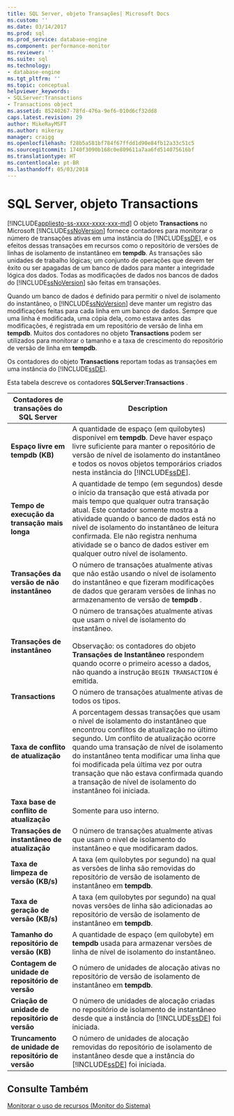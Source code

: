 ```yaml
---
title: SQL Server, objeto Transações| Microsoft Docs
ms.custom: ''
ms.date: 03/14/2017
ms.prod: sql
ms.prod_service: database-engine
ms.component: performance-monitor
ms.reviewer: ''
ms.suite: sql
ms.technology:
- database-engine
ms.tgt_pltfrm: ''
ms.topic: conceptual
helpviewer_keywords:
- SQLServer:Transactions
- Transactions object
ms.assetid: 85240267-78fd-476a-9ef6-010d6cf32dd8
caps.latest.revision: 29
author: MikeRayMSFT
ms.author: mikeray
manager: craigg
ms.openlocfilehash: f28b5a581bf784f67ffdd1d90e84fb12a33c51c5
ms.sourcegitcommit: 1740f3090b168c0e809611a7aa6fd514075616bf
ms.translationtype: HT
ms.contentlocale: pt-BR
ms.lasthandoff: 05/03/2018
---
```

# <a name="sql-server-transactions-object"></a>SQL Server, objeto Transactions
[!INCLUDE[appliesto-ss-xxxx-xxxx-xxx-md](../../includes/appliesto-ss-xxxx-xxxx-xxx-md.md)]
  O objeto **Transactions** no Microsoft [!INCLUDE[ssNoVersion](../../includes/ssnoversion-md.md)] fornece contadores para monitorar o número de transações ativas em uma instância do [!INCLUDE[ssDE](../../includes/ssde-md.md)], e os efeitos dessas transações em recursos como o repositório de versões de linhas de isolamento de instantâneo em **tempdb**. As transações são unidades de trabalho lógicas; um conjunto de operações que devem ter êxito ou ser apagadas de um banco de dados para manter a integridade lógica dos dados. Todas as modificações de dados nos bancos de dados do [!INCLUDE[ssNoVersion](../../includes/ssnoversion-md.md)] são feitas em transações.  
  
 Quando um banco de dados é definido para permitir o nível de isolamento do instantâneo, o [!INCLUDE[ssNoVersion](../../includes/ssnoversion-md.md)] deve manter um registro das modificações feitas para cada linha em um banco de dados. Sempre que uma linha é modificada, uma cópia dela, como estava antes das modificações, é registrada em um repositório de versão de linha em **tempdb**. Muitos dos contadores no objeto **Transactions** podem ser utilizados para monitorar o tamanho e a taxa de crescimento do repositório de versão de linha em **tempdb**.  
  
 Os contadores do objeto **Transactions** reportam todas as transações em uma instância do [!INCLUDE[ssDE](../../includes/ssde-md.md)].  
  
 Esta tabela descreve os contadores **SQLServer:Transactions** .  
  
|Contadores de transações do SQL Server|Description|  
|--------------------------------------|-----------------|  
|**Espaço livre em tempdb (KB)**|A quantidade de espaço (em quilobytes) disponível em **tempdb**. Deve haver espaço livre suficiente para manter o repositório de versão de nível de isolamento do instantâneo e todos os novos objetos temporários criados nesta instância do [!INCLUDE[ssDE](../../includes/ssde-md.md)].|  
|**Tempo de execução da transação mais longa**|A quantidade de tempo (em segundos) desde o início da transação que está ativada por mais tempo que qualquer outra transação atual. Este contador somente mostra a atividade quando o banco de dados está no nível de isolamento do instantâneo de leitura confirmada. Ele não registra nenhuma atividade se o banco de dados estiver em qualquer outro nível de isolamento.|  
|**Transações da versão de não instantâneo**|O número de transações atualmente ativas que não estão usando o nível de isolamento do instantâneo e que fizeram modificações de dados que geraram versões de linhas no armazenamento de versão de **tempdb** .|  
|**Transações de instantâneo**|O número de transações atualmente ativas que usam o nível de isolamento do instantâneo.<br /><br /> Observação: os contadores do objeto **Transações de Instantâneo** respondem quando ocorre o primeiro acesso a dados, não quando a instrução `BEGIN TRANSACTION` é emitida.|  
|**Transactions**|O número de transações atualmente ativas de todos os tipos.|  
|**Taxa de conflito de atualização**|A porcentagem dessas transações que usam o nível de isolamento do instantâneo que encontrou conflitos de atualização no último segundo. Um conflito de atualização ocorre quando uma transação de nível de isolamento do instantâneo tenta modificar uma linha que foi modificada pela última vez por outra transação que não estava confirmada quando a transação de nível de isolamento do instantâneo foi iniciada.|  
|**Taxa base de conflito de atualização**|Somente para uso interno.|
|**Transações de instantâneo de atualização**|O número de transações atualmente ativas que usam o nível de isolamento do instantâneo e que modificaram dados.|  
|**Taxa de limpeza de versão (KB/s)**|A taxa (em quilobytes por segundo) na qual as versões de linha são removidas do repositório de versão de isolamento de instantâneo em **tempdb**.|  
|**Taxa de geração de versão (KB/s)**|A taxa (em quilobytes por segundo) na qual novas versões de linha são adicionadas ao repositório de versão de isolamento de instantâneo em **tempdb**.|  
|**Tamanho do repositório de versão (KB)**|A quantidade de espaço (em quilobyte) em **tempdb** usada para armazenar versões de linha de nível de isolamento do instantâneo.|  
|**Contagem de unidade de repositório de versão**|O número de unidades de alocação ativas no repositório de versão de isolamento de instantâneo em **tempdb**.|  
|**Criação de unidade de repositório de versão**|O número de unidades de alocação criadas no repositório de isolamento de instantâneo desde que a instância do [!INCLUDE[ssDE](../../includes/ssde-md.md)] foi iniciada.|  
|**Truncamento de unidade de repositório de versão**|O número de unidades de alocação removidas do repositório de isolamento de instantâneo desde que a instância do [!INCLUDE[ssDE](../../includes/ssde-md.md)] foi iniciada.|  
  
## <a name="see-also"></a>Consulte Também  
 [Monitorar o uso de recursos &#40;Monitor do Sistema&#41;](../../relational-databases/performance-monitor/monitor-resource-usage-system-monitor.md)  
  
  
